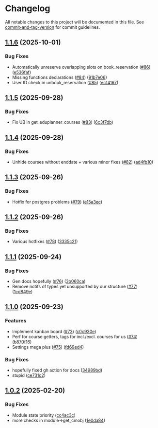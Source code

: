 # Changelog

All notable changes to this project will be documented in this file. See [commit-and-tag-version](https://github.com/absolute-version/commit-and-tag-version) for commit guidelines.

## [1.1.6](https://github.com/necodeIT/lb_planner_plugin/compare/1.1.5...1.1.6) (2025-10-01)


### Bug Fixes

* Automatically unreserve overlapping slots on book_reservation ([#86](https://github.com/necodeIT/lb_planner_plugin/issues/86)) ([e536faf](https://github.com/necodeIT/lb_planner_plugin/commit/e536fafcb787d9f244c400731cda4a59bf263edf))
* Missing functions declarations ([#84](https://github.com/necodeIT/lb_planner_plugin/issues/84)) ([91b7e06](https://github.com/necodeIT/lb_planner_plugin/commit/91b7e06232cf40ca14710364220335d51aabd61d))
* User ID check in unbook_reservation ([#85](https://github.com/necodeIT/lb_planner_plugin/issues/85)) ([ec14167](https://github.com/necodeIT/lb_planner_plugin/commit/ec141676be984899fa8e5b83a8c8b451a33752ba))

## [1.1.5](https://github.com/necodeIT/lb_planner_plugin/compare/1.1.4...1.1.5) (2025-09-28)


### Bug Fixes

* Fix UB in get_eduplanner_courses ([#83](https://github.com/necodeIT/lb_planner_plugin/issues/83)) ([6c3f7db](https://github.com/necodeIT/lb_planner_plugin/commit/6c3f7db5c30d912985f4eaa8721e40a59972e4c5))

## [1.1.4](https://github.com/necodeIT/lb_planner_plugin/compare/1.1.3...1.1.4) (2025-09-28)


### Bug Fixes

* Unhide courses without enddate + various minor fixes ([#82](https://github.com/necodeIT/lb_planner_plugin/issues/82)) ([ad4fb10](https://github.com/necodeIT/lb_planner_plugin/commit/ad4fb107b40e794f1cd5421a3758e81ea625f393))

## [1.1.3](https://github.com/necodeIT/lb_planner_plugin/compare/1.1.2...1.1.3) (2025-09-26)


### Bug Fixes

* Hotfix for postgres problems ([#79](https://github.com/necodeIT/lb_planner_plugin/issues/79)) ([e15a3ec](https://github.com/necodeIT/lb_planner_plugin/commit/e15a3ec19540b6dbf20d428bbe0b1ab737d73624))

## [1.1.2](https://github.com/necodeIT/lb_planner_plugin/compare/1.1.1...1.1.2) (2025-09-26)


### Bug Fixes

* Various hotfixes ([#78](https://github.com/necodeIT/lb_planner_plugin/issues/78)) ([3335c21](https://github.com/necodeIT/lb_planner_plugin/commit/3335c213920810fe534fb23d2b4022b65052ecdb))

## [1.1.1](https://github.com/necodeIT/lb_planner_plugin/compare/1.1.0...1.1.1) (2025-09-24)


### Bug Fixes

* Gen docs hopefully ([#76](https://github.com/necodeIT/lb_planner_plugin/issues/76)) ([3b060ca](https://github.com/necodeIT/lb_planner_plugin/commit/3b060cae8f36abc416fae8ac10e0db04ade6e09f))
* Remove notifs of types yet unsupported by our structure ([#77](https://github.com/necodeIT/lb_planner_plugin/issues/77)) ([1cd849e](https://github.com/necodeIT/lb_planner_plugin/commit/1cd849ec76ef2478cb824c98858aa4a53cbe06c6))

## [1.1.0](https://github.com/necodeIT/lb_planner_plugin/compare/1.0.2...1.1.0) (2025-09-23)


### Features

* Implement kanban board ([#73](https://github.com/necodeIT/lb_planner_plugin/issues/73)) ([c0c930e](https://github.com/necodeIT/lb_planner_plugin/commit/c0c930e7a1961e0e63e6dc7fc928b224c1c3bac4))
* Perf for course getters, tags for incl./excl. courses for us ([#74](https://github.com/necodeIT/lb_planner_plugin/issues/74)) ([b870f16](https://github.com/necodeIT/lb_planner_plugin/commit/b870f16a1f4e05fb6b7136e1d0f457066b6b0049))
* Settings mega plus ([#75](https://github.com/necodeIT/lb_planner_plugin/issues/75)) ([fd69ed4](https://github.com/necodeIT/lb_planner_plugin/commit/fd69ed445297d500ce17c316e5883a53f9dfa9a6))


### Bug Fixes

* hopefully fixed gh action for docs ([34989bd](https://github.com/necodeIT/lb_planner_plugin/commit/34989bda7053c0257091df1d121ef87daac7bda1))
* stupid ([ce731c2](https://github.com/necodeIT/lb_planner_plugin/commit/ce731c29d92b99ab32eab49bbeac9604d47e9294))

## [1.0.2](https://github.com/necodeIT/lb_planner_plugin/compare/1.0.1...1.0.2) (2025-02-20)


### Bug Fixes

* Module state priority ([cc4ac3c](https://github.com/necodeIT/lb_planner_plugin/commit/cc4ac3c97d2f87fe637cb09d35d12202e6aacdfa))
* more checks in module->get_cmobj ([1e0da84](https://github.com/necodeIT/lb_planner_plugin/commit/1e0da849002dcebf1f7c6c5907cacd7a57778c1f))
